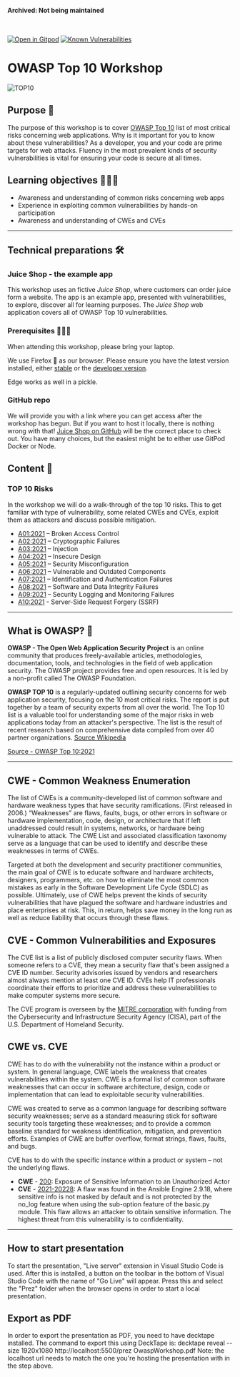 **Archived: Not being maintained**
<br/>
<br/>
<br/>

[![Open in Gitpod](https://gitpod.io/button/open-in-gitpod.svg)](https://gitpod.io/#https://github.com/equinor/appsec-owasptop10wrkshp)
[![Known Vulnerabilities](https://snyk.io/test/github/equinor/appsec-owasptop10wrkshp/badge.svg)](https://snyk.io/test/github/equinor/appsec-owasptop10wrkshp)


# OWASP Top 10 Workshop

![TOP10](./resources/images/top10logo.png)

## Purpose 💭

The purpose of this workshop is to cover [OWASP Top 10](https://owasp.org/Top10/) 
list of most critical risks concerning web applications. Why is it important
for you to know about these vulnerabilities? As a developer, you and your code
are prime targets for web attacks. Fluency in the most prevalent kinds of
security vulnerabilities is vital for ensuring your code is secure at all times. 

## Learning objectives 👩🏽‍🏫

- Awareness and understanding of common risks concerning web apps
- Experience in exploiting common vulnerabilities by hands-on participation
- Awareness and understanding of CWEs and CVEs

---

## Technical preparations 🛠

### Juice Shop - the example app

This workshop uses an fictive _Juice Shop_, where customers can order juice
form a website. The app is an example app, presented with vulnerabilities, to
explore, discover all for learning purposes. The _Juice Shop_ web application 
covers all of OWASP Top 10 vulnerabilities. 

### Prerequisites 🧑🏻‍💻

When attending this workshop, please bring your laptop.

We use Firefox 🦊 as our browser. Please ensure you have the
latest version installed, either [stable](https://www.mozilla.org/en-US/firefox/new/)
or the [developer version](https://www.mozilla.org/en-US/firefox/developer/).

Edge works as well in a pickle.

### GitHub repo

We will provide you with a link where you can get access after the workshop has begun. But if you want to host it locally, there is nothing wrong with that! [Juice Shop on GitHub](https://github.com/juice-shop/juice-shop#from-sources) will be the correct place to check out. You have many choices, but the easiest might be to either use GitPod Docker or Node.

## Content 📝

### TOP 10 Risks

In the workshop we will do a walk-through of the top 10 risks. This to get
familiar with type of vulnerability, some related CWEs and CVEs, exploit them
as attackers and discuss possible mitigation.

- [A01:2021](./a01/README.md) – Broken Access Control
- [A02:2021](./a02/README.md) – Cryptographic Failures
- [A03:2021](./a03/README.md) – Injection
- [A04:2021](./a04/README.md) – Insecure Design
- [A05:2021](./a05/README.md) – Security Misconfiguration
- [A06:2021](./a06/README.md) – Vulnerable and Outdated Components
- [A07:2021](./a07/README.md) – Identification and Authentication Failures
- [A08:2021](./a08/README.md) – Software and Data Integrity Failures
- [A09:2021](./a09/README.md) – Security Logging and Monitoring Failures
- [A10:2021](./a10/README.md) - Server-Side Request Forgery (SSRF)

---

## What is OWASP? 🐝

**OWASP - The Open Web Application Security Project** is an online community
that produces freely-available articles, methodologies, documentation, tools,
and technologies in the field of web application security. The OWASP project
provides free and open resources. It is led by a non-profit called The OWASP
Foundation.

**OWASP TOP 10** is a regularly-updated outlining security concerns for web
application security, focusing on the 10 most critical risks. The report is put
together by a team of security experts from all over the world. The Top 10 list
is a valuable tool for understanding some of the major risks in web
applications today from an attacker's perspective. The list is the result of
recent research based on comprehensive data compiled from over 40 partner
organizations. [Source Wikipedia](https://en.wikipedia.org/wiki/OWASP)

[Source - OWASP Top 10:2021](https://owasp.org/Top10/)

---

## CWE - Common Weakness Enumeration

The list of CWEs is a community-developed list of common software and hardware
weakness types that have security ramifications. (First released in 2006.)
“Weaknesses” are flaws, faults, bugs, or other errors in software or hardware
implementation, code, design, or architecture that if left unaddressed could
result in systems, networks, or hardware being vulnerable to attack. The CWE
List and associated classification taxonomy serve as a language that can be
used to identify and describe these weaknesses in terms of CWEs.

Targeted at both the development and security practitioner communities, the
main goal of CWE is to educate software and hardware architects, designers,
programmers, etc. on how to eliminate the most common mistakes as early in the
Software Development Life Cycle (SDLC) as possible. Ultimately, use of CWE
helps prevent the kinds of security vulnerabilities that have plagued the
software and hardware industries and place enterprises at risk. This, in
return, helps save money in the long run as well as reduce liability that
occurs through these flaws.

## CVE - Common Vulnerabilities and Exposures

The CVE list is a list of publicly disclosed computer security flaws. When
someone refers to a CVE, they mean a security flaw that's been assigned
a CVE ID number. Security advisories issued by vendors and researchers almost
always mention at least one CVE ID. CVEs help IT professionals coordinate
their efforts to prioritize and address these vulnerabilities to make computer
systems more secure.

The CVE program is overseen by the [MITRE corporation](https://cve.mitre.org/)
with funding from the Cybersecurity and Infrastructure Security Agency (CISA),
part of the U.S. Department of Homeland Security.

## CWE vs. CVE

CWE has to do with the vulnerability not the instance within a product or
system. In general language, CWE labels the weakness that creates
vulnerabilities within the system. CWE is a formal list of common software
weaknesses that can occur in software architecture, design, code or
implementation that can lead to exploitable security vulnerabilities.

CWE was created to serve as a common language for describing software security
weaknesses; serve as a standard measuring stick for software security tools
targeting these weaknesses; and to provide a common baseline standard for
weakness identification, mitigation, and prevention efforts. Examples of CWE
are buffer overflow, format strings, flaws, faults, and bugs.

CVE has to do with the specific instance within a product or system –
not the underlying flaws. 

- **CWE** - [200](https://cwe.mitre.org/data/definitions/200.html):
Exposure of Sensitive Information to an Unauthorized Actor
- **CVE** - [2021-20228](https://www.opencve.io/cve/CVE-2021-20228):
A flaw was found in the Ansible Engine 2.9.18, where sensitive info is not
masked by default and is not protected by the no_log feature when using the
sub-option feature of the basic.py module. This flaw allows an attacker to
obtain sensitive information. The highest threat from this vulnerability is to
confidentiality. 

---

## How to start presentation

To start the presentation, "Live server" extension in Visual Studio Code is used.
After this is installed, a button on the toolbar in the bottom of Visual Studio Code with the name of "Go Live" will appear.
Press this and select the "Prez" folder when the browser opens in order to start a local presentation.

## Export as PDF

In order to export the presentation as PDF, you need to have decktape installed.
The command to export this using DeckTape is: decktape reveal --size 1920x1080 http://localhost:5500/prez OwaspWorkshop.pdf
Note: the localhost url needs to match the one you're hosting the presentation with in the step above.
